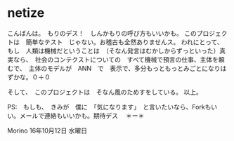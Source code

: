 # netize
こんばんは。　もりのデス！　しんかもりの呼び方もいいかも。 このプロジェクトは　簡単なテスト　じゃない。お稽古も全然ありませんス。 われにとって、もし　人類は機械だということは　（そなん発言はむかしからずっといった）真実なら、　社会のコンテクストについての　すべて機械で預言の仕事、主体を頼むで、　主体のモデルが　ANN　で　表示で、多分もっともっとみごとになりはずかな。０＋０

そして、　このプロジェクトは　そなん風のためすをしている。 以上。

PS:　もしも、　きみが　僕に　「気になります」　と言いたいなら、Forkもいい。メールで連絡もいいかも。期待デス　 ＊ー＊　

Morino 16年10月12日 水曜日
